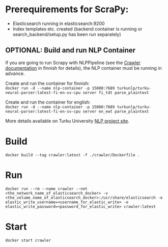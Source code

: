 # Prerequirements for ScraPy:
  - Elasticsearch running in elasticsearch:9200
  - Index templates etc. created (backend container is running or search_backend/setup.py has been run separately)

## OPTIONAL: Build and run NLP Container
  If you are going to run Scrapy with NLPPipeline (see the [Crawler documentation](../docs/crawler_dokumentaatio.md#spiderin-asetukset) in finnish for details), the NLP container must be running in advance.
  
  Create and run the container for finnish:<br>
  `docker run -d --name nlp-container -p 15000:7689 turkunlp/turku-neural-parser:latest-fi-en-sv-cpu server fi_tdt parse_plaintext`
  
  Create and run the container for english:<br>
  `docker run -d --name nlp-container -p 15000:7689 turkunlp/turku-neural-parser:latest-fi-en-sv-cpu server en_ewt parse_plaintext`
  
  More details available on Turku University [NLP project site](https://turkunlp.org/Turku-neural-parser-pipeline/docker.html).

# Build
  `docker build --tag crawler:latest -f ./crawler/Dockerfile .`

# Run
  `docker run --rm --name crawler --net <the_network_name_of_elasticsearch_docker> -v <the_volume_name_of_elasticsearch_docker>:/usr/share/elasticsearch -e elastic_write_username=<username_for_elastic_write> -e elastic_write_password=<password_for_elastic_write> crawler:latest`

# Start
  `docker start crawler`
